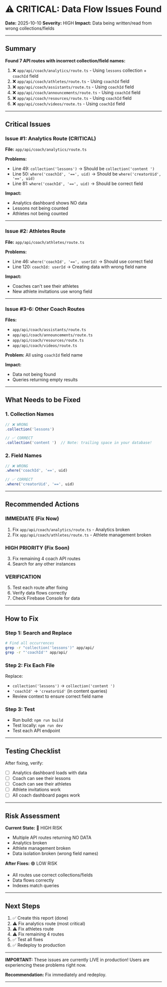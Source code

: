 # ⚠️ CRITICAL: Data Flow Issues Found

**Date:** 2025-10-10
**Severity:** HIGH
**Impact:** Data being written/read from wrong collections/fields

---

## Summary

**Found 7 API routes with incorrect collection/field names:**

1. ❌ `app/api/coach/analytics/route.ts` - Using `lessons` collection + `coachId` field
2. ❌ `app/api/coach/athletes/route.ts` - Using `coachId` field
3. ❌ `app/api/coach/assistants/route.ts` - Using `coachId` field
4. ❌ `app/api/coach/announcements/route.ts` - Using `coachId` field
5. ❌ `app/api/coach/resources/route.ts` - Using `coachId` field
6. ❌ `app/api/coach/videos/route.ts` - Using `coachId` field

---

## Critical Issues

### Issue #1: Analytics Route (CRITICAL)
**File:** `app/api/coach/analytics/route.ts`

**Problems:**
- Line 49: `collection('lessons')` → Should be `collection('content ')`
- Line 50: `where('coachId', '==', uid)` → Should be `where('creatorUid', '==', uid)`
- Line 81: `where('coachId', '==', uid)` → Should be correct field

**Impact:**
- Analytics dashboard shows NO data
- Lessons not being counted
- Athletes not being counted

---

### Issue #2: Athletes Route
**File:** `app/api/coach/athletes/route.ts`

**Problems:**
- Line 46: `where('coachId', '==', userId)` → Should use correct field
- Line 120: `coachId: userId` → Creating data with wrong field name

**Impact:**
- Coaches can't see their athletes
- New athlete invitations use wrong field

---

### Issue #3-6: Other Coach Routes
**Files:**
- `app/api/coach/assistants/route.ts`
- `app/api/coach/announcements/route.ts`
- `app/api/coach/resources/route.ts`
- `app/api/coach/videos/route.ts`

**Problem:** All using `coachId` field name

**Impact:**
- Data not being found
- Queries returning empty results

---

## What Needs to be Fixed

### 1. Collection Names
```typescript
// ❌ WRONG
.collection('lessons')

// ✅ CORRECT
.collection('content ')  // Note: trailing space in your database!
```

### 2. Field Names
```typescript
// ❌ WRONG
.where('coachId', '==', uid)

// ✅ CORRECT
.where('creatorUid', '==', uid)
```

---

## Recommended Actions

### IMMEDIATE (Fix Now)
1. Fix `app/api/coach/analytics/route.ts` - Analytics broken
2. Fix `app/api/coach/athletes/route.ts` - Athlete management broken

### HIGH PRIORITY (Fix Soon)
3. Fix remaining 4 coach API routes
4. Search for any other instances

### VERIFICATION
5. Test each route after fixing
6. Verify data flows correctly
7. Check Firebase Console for data

---

## How to Fix

### Step 1: Search and Replace
```bash
# Find all occurrences
grep -r "collection('lessons')" app/api/
grep -r "'coachId'" app/api/
```

### Step 2: Fix Each File
Replace:
- `collection('lessons')` → `collection('content ')`
- `'coachId'` → `'creatorUid'` (in content queries)
- Review context to ensure correct field name

### Step 3: Test
- Run build: `npm run build`
- Test locally: `npm run dev`
- Test each API endpoint

---

## Testing Checklist

After fixing, verify:
- [ ] Analytics dashboard loads with data
- [ ] Coach can see their lessons
- [ ] Coach can see their athletes
- [ ] Athlete invitations work
- [ ] All coach dashboard pages work

---

## Risk Assessment

**Current State:** 🔴 HIGH RISK
- Multiple API routes returning NO DATA
- Analytics broken
- Athlete management broken
- Data isolation broken (wrong field names)

**After Fixes:** 🟢 LOW RISK
- All routes use correct collections/fields
- Data flows correctly
- Indexes match queries

---

## Next Steps

1. ✅ Create this report (done)
2. ⚠️  Fix analytics route (most critical)
3. ⚠️  Fix athletes route
4. ⚠️  Fix remaining 4 routes
5. ✅ Test all fixes
6. ✅ Redeploy to production

---

**IMPORTANT:** These issues are currently LIVE in production!
Users are experiencing these problems right now.

**Recommendation:** Fix immediately and redeploy.

---

